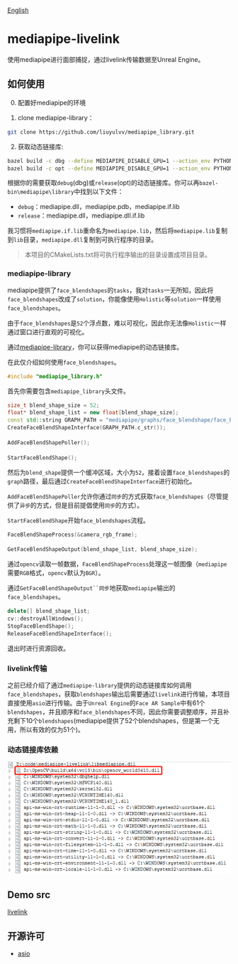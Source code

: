 [English](README_EN.md)

# mediapipe-livelink

使用mediapipe进行面部捕捉，通过livelink传输数据至Unreal Engine。

## 如何使用

0. 配置好mediapipe的环境

1. clone mediapipe-library：

```bash
git clone https://github.com/liuyulvv/mediapipe_library.git
```

2. 获取动态链接库:

```bash
bazel build -c dbg --define MEDIAPIPE_DISABLE_GPU=1 --action_env PYTHON_BIN_PATH="D://Python//python.exe" mediapipe/library:mediapipe
bazel build -c opt --define MEDIAPIPE_DISABLE_GPU=1 --action_env PYTHON_BIN_PATH="D://Python//python.exe" mediapipe/library:mediapipe
```

根据你的需要获取`debug`(dbg)或`release`(opt)的动态链接库。你可以再`bazel-bin\mediapipe\library`中找到以下文件：

- `debug`：mediapipe.dll，mediapipe.pdb，mediapipe.if.lib
- `release`：mediapipe.dll，mediapipe.dll.if.lib

我习惯将`mediapipe.if.lib`重命名为`mediapipe.lib`，然后将`mediapipe.lib`复制到`lib`目录，`mediapipe.dll`复制到可执行程序的目录。

> 本项目的CMakeLists.txt将可执行程序输出的目录设置成项目目录。

### mediapipe-library

mediapipe提供了`face_blendshapes`的`tasks`，我对`tasks`一无所知，因此将`face_blendshapes`改成了`solution`，你能像使用`Holistic`等`solution`一样使用`face_blendshapes`。

由于`face_blendshapes`是`52`个浮点数，难以可视化，因此你无法像`Holistic`一样通过窗口进行直观的可视化。

通过[mediapipe-library](https://github.com/liuyulvv/mediapipe_library)，你可以获得mediapipe的动态链接库。

在此仅介绍如何使用`face_blendshapes`。

```cpp
#include "mediapipe_library.h"
```

首先你需要包含`mediapipe_library`头文件。

```cpp
size_t blend_shape_size = 52;
float* blend_shape_list = new float[blend_shape_size];
const std::string GRAPH_PATH = "mediapipe/graphs/face_blendshape/face_blendshape_desktop_live.pbtxt";
CreateFaceBlendShapeInterface(GRAPH_PATH.c_str());

AddFaceBlendShapePoller();

StartFaceBlendShape();
```

然后为`blend_shape`提供一个缓冲区域，大小为`52`，接着设置`face_blendshapes`的`graph`路径，最后通过`CreateFaceBlendShapeInterface`进行初始化。

`AddFaceBlendShapePoller`允许你通过`同步`的方式获取`face_blendshapes`（尽管提供了`异步`的方式，但是目前提倡使用`同步`的方式）。

`StartFaceBlendShape`开始`face_blendshapes`流程。

```cpp
FaceBlendShapeProcess(&camera_rgb_frame);

GetFaceBlendShapeOutput(blend_shape_list, blend_shape_size);
```

通过`opencv`读取一帧数据，`FaceBlendShapeProcess`处理这一帧图像（`mediapipe`需要`RGB`格式，`opencv`默认为`BGR`）。

通过`GetFaceBlendShapeOutput``同步`地获取`mediapipe`输出的`face_blendshapes`。

```cpp
delete[] blend_shape_list;
cv::destroyAllWindows();
StopFaceBlendShape();
ReleaseFaceBlendShapeInterface();
```

退出时进行资源回收。

### livelink传输

之前已经介绍了通过`mediapipe-library`提供的动态链接库如何调用`face_blendshapes`，获取`blendshapes`输出后需要通过`livelink`进行传输，本项目直接使用`asio`进行传输。由于`Unreal Engine`的`Face AR Sample`中有61个`blendshapes`，并且顺序和`face_blendshapes`不同，因此你需要调整顺序，并且补充剩下10个`blendshapes`(mediapipe提供了52个blendshapes，但是第一个无用，所以有效的仅为51个)。

### 动态链接库依赖

![dependencies](dependencies.png)

## Demo src

[livelink](src/main.cpp)

## 开源许可

- [asio](THIRD_LICENSE/asio/LICENSE)